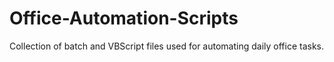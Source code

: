 # Office-Automation-Scripts
Collection of batch and VBScript files used for automating daily office tasks.
